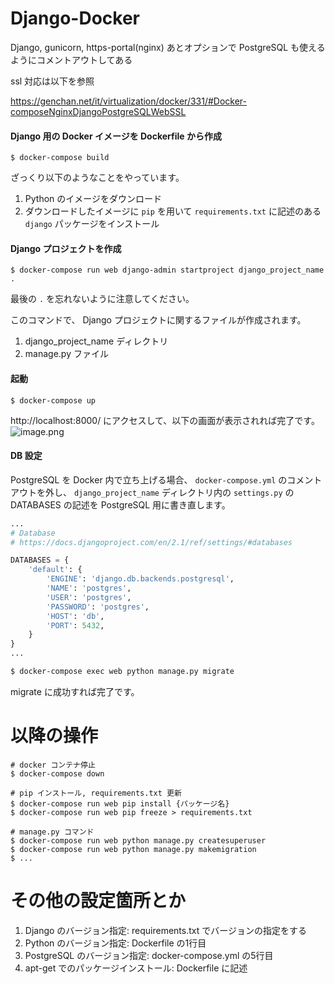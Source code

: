 # Django-Docker

Django, gunicorn, https-portal(nginx)
あとオプションで PostgreSQL も使えるようにコメントアウトしてある

ssl 対応は以下を参照

https://genchan.net/it/virtualization/docker/331/#Docker-composeNginxDjangoPostgreSQLWebSSL

#### Django 用の Docker イメージを Dockerfile から作成

```shell
$ docker-compose build
```
ざっくり以下のようなことをやっています。

1. Python のイメージをダウンロード
2. ダウンロードしたイメージに `pip` を用いて `requirements.txt` に記述のある `django` パッケージをインストール

#### Django プロジェクトを作成

```shell
$ docker-compose run web django-admin startproject django_project_name .
```

最後の `.` を忘れないように注意してください。

このコマンドで、 Django プロジェクトに関するファイルが作成されます。
1. django_project_name ディレクトリ
2. manage.py ファイル

#### 起動

```shell
$ docker-compose up
```

http://localhost:8000/ にアクセスして、以下の画面が表示されれば完了です。
![image.png](https://qiita-image-store.s3.amazonaws.com/0/190905/d6910059-b01a-ccd0-f5b0-8aa8e9774277.png)

#### DB 設定

PostgreSQL を Docker 内で立ち上げる場合、 `docker-compose.yml` のコメントアウトを外し、
`django_project_name` ディレクトリ内の `settings.py` の DATABASES の記述を PostgreSQL 用に書き直します。

```python:settings.py
...
# Database
# https://docs.djangoproject.com/en/2.1/ref/settings/#databases

DATABASES = {
    'default': {
        'ENGINE': 'django.db.backends.postgresql',
        'NAME': 'postgres',
        'USER': 'postgres',
        'PASSWORD': 'postgres',
        'HOST': 'db',
        'PORT': 5432,
    }
}
...
```

```bash
$ docker-compose exec web python manage.py migrate
```

migrate に成功すれば完了です。


# 以降の操作

```shell
# docker コンテナ停止
$ docker-compose down

# pip インストール, requirements.txt 更新
$ docker-compose run web pip install {パッケージ名}
$ docker-compose run web pip freeze > requirements.txt 

# manage.py コマンド
$ docker-compose run web python manage.py createsuperuser
$ docker-compose run web python manage.py makemigration
$ ...
```


# その他の設定箇所とか

1. Django のバージョン指定: requirements.txt でバージョンの指定をする
1. Python のバージョン指定: Dockerfile の1行目
1. PostgreSQL のバージョン指定: docker-compose.yml の5行目
1. apt-get でのパッケージインストール: Dockerfile に記述